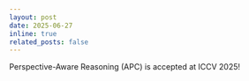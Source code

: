 ```yaml
---
layout: post
date: 2025-06-27
inline: true
related_posts: false
---
```


Perspective-Aware Reasoning (APC) is accepted at ICCV 2025! 

